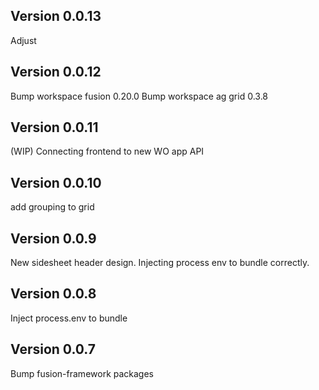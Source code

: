 ## Version 0.0.13
Adjust

## Version 0.0.12
Bump workspace fusion 0.20.0
Bump workspace ag grid 0.3.8

## Version 0.0.11
(WIP) Connecting frontend to new WO app API

## Version 0.0.10
add grouping to grid

## Version 0.0.9
New sidesheet header design.
Injecting process env to bundle correctly. 

## Version 0.0.8
Inject process.env to bundle

## Version 0.0.7
Bump fusion-framework packages

